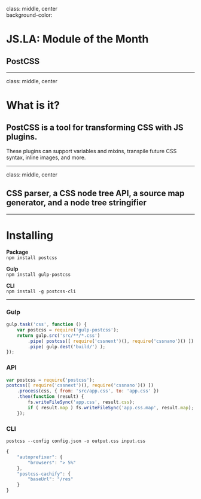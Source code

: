 
class: middle, center  
background-color: 

# JS.LA: Module of the Month
## PostCSS


---
class: middle, center

# What is it?
## PostCSS is a tool for transforming CSS with JS plugins. 
These plugins can support variables and mixins, transpile future CSS syntax, inline images, and more.


---
class: middle, center

## CSS parser, a CSS node tree API, a source map generator, and a node tree stringifier


---
# Installing

__Package__  
```npm install postcss```  

__Gulp__  
```npm install gulp-postcss```  


__CLI__  
```npm install -g postcss-cli```  



---
### Gulp

```javascript
gulp.task('css', function () {
    var postcss = require('gulp-postcss');
    return gulp.src('src/**/*.css')
        .pipe( postcss([ require('cssnext')(), require('cssnano')() ]) )
        .pipe( gulp.dest('build/') );
});
```

### API

```javascript
var postcss = require('postcss');
postcss([ require('cssnext')(), require('cssnano')() ])
    .process(css, { from: 'src/app.css', to: 'app.css' })
    .then(function (result) {
        fs.writeFileSync('app.css', result.css);
        if ( result.map ) fs.writeFileSync('app.css.map', result.map);
    });
```

### CLI

``` postcss --config config.json -o output.css input.css ```  

```javascript
{
    "autoprefixer": {
        "browsers": "> 5%"
    },
    "postcss-cachify": {
        "baseUrl": "/res"
    }
}
```

